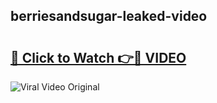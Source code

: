 ## berriesandsugar-leaked-video 

# <h2><a href="http://freeplayer.one?title=berriesandsugar-leaked-video&ref=21J">🔗 Click to Watch 👉🔴 VIDEO</a></h2>

<a href="http://freeplayer.one?title=berriesandsugar-leaked-video&ref=21J" rel="nofollow" data-target="animated-image.originalLink"><img src="https://i.ibb.co.com/xMMVF88/686577567.gif" alt="Viral Video Original" style="max-width: 100%; display: inline-block;" data-target="animated-image.originalImage"></a>

